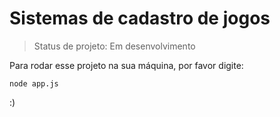 <h1>Sistemas de cadastro de jogos</h1>

> Status de projeto: Em desenvolvimento 

Para rodar esse projeto na sua máquina, por favor digite:

```
node app.js
```

:)